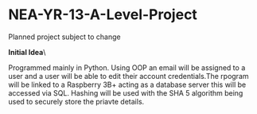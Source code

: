 # NEA-YR-13-A-Level-Project
Planned project subject to change

**Initial Idea**\\



Programmed mainly in Python.
Using OOP an email will be assigned to a user and a user will be able to edit their account credentials.The rpogram will be linked to a Raspberry 3B+ acting as a database server this will be accessed via SQL.
Hashing will be used with the SHA 5 algorithm being used to securely store the priavte details.
